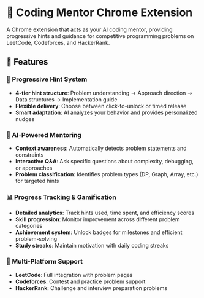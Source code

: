 # 🧠 Coding Mentor Chrome Extension

A Chrome extension that acts as your AI coding mentor, providing progressive hints and guidance for competitive programming problems on LeetCode, Codeforces, and HackerRank.

## 🌟 Features

### 🎯 Progressive Hint System
- **4-tier hint structure**: Problem understanding → Approach direction → Data structures → Implementation guide
- **Flexible delivery**: Choose between click-to-unlock or timed release
- **Smart adaptation**: AI analyzes your behavior and provides personalized nudges

### 🤖 AI-Powered Mentoring
- **Context awareness**: Automatically detects problem statements and constraints
- **Interactive Q&A**: Ask specific questions about complexity, debugging, or approaches
- **Problem classification**: Identifies problem types (DP, Graph, Array, etc.) for targeted hints

### 📊 Progress Tracking & Gamification
- **Detailed analytics**: Track hints used, time spent, and efficiency scores
- **Skill progression**: Monitor improvement across different problem categories
- **Achievement system**: Unlock badges for milestones and efficient problem-solving
- **Study streaks**: Maintain motivation with daily coding streaks

### 🎨 Multi-Platform Support
- **LeetCode**: Full integration with problem pages
- **Codeforces**: Contest and practice problem support
- **HackerRank**: Challenge and interview preparation problems
